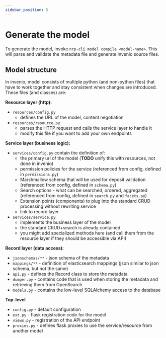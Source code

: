 ```yaml
---
sidebar_position: 5
---
```


# Generate the model

To generate the model, invoke `nrp-cli model compile <model-name>`. 
This will parse and validate the metadata file and generate invenio source files.

## Model structure

In invenio, model consists of multiple python (and non-python files) that have to work together and stay consistent when changes are introduced.
These files (and classes) are:

**Resource layer (http):**

* `resources/config.py`
  * defines the URL of the model, content negotiation
* `resources/resource.py`
  * parses the HTTP request and calls the service layer to handle it
  * modify this file if you want to add your own endpoints

**Service layer (business logic):**

* `services/config.py` contain the definition of:
  * the primary url of the model (**TODO** unify this with resources, not done in invenio)
  * permission policies for the service (referenced from config, defined in `permissions.py`)
  * Marshmallow schema that will be used for deposit validation (referenced from config, defined in `schema.py`)
  * Search options - what can be searched, ordered, aggregated (referenced from config, defined in `search.py` and `facets.py`)
  * Extension points (components) to plug into the standard CRUD processing without rewriting service
  * link to record layer
* `services/service.py`
  * implements the business layer of the model
  * the standard CRUD+search is already contained
  * you might add specialized methods here (and call them from the resource layer if they should be accessible via API)

**Record layer (data access):**

* `jsonschemas/**` - json schema of the metadata
* `mappings/**` - definition of elasticsearch mappings (json similar to json schema, but not the same)
* `api.py` - defines the Record class to store the metadata
* `dumper.py` - contains code that is used when storing the metadata and retrieving them from OpenSearch
* `models.py` - contains the low-level SQLAlchemy access to the database

**Top-level**

* `config.py` - default configuration
* `ext.py` - flask registration code for the model
* `views.py` - registration of the API endpoint
* `proxies.py` - defines flask proxies to use the service/resource from another model

